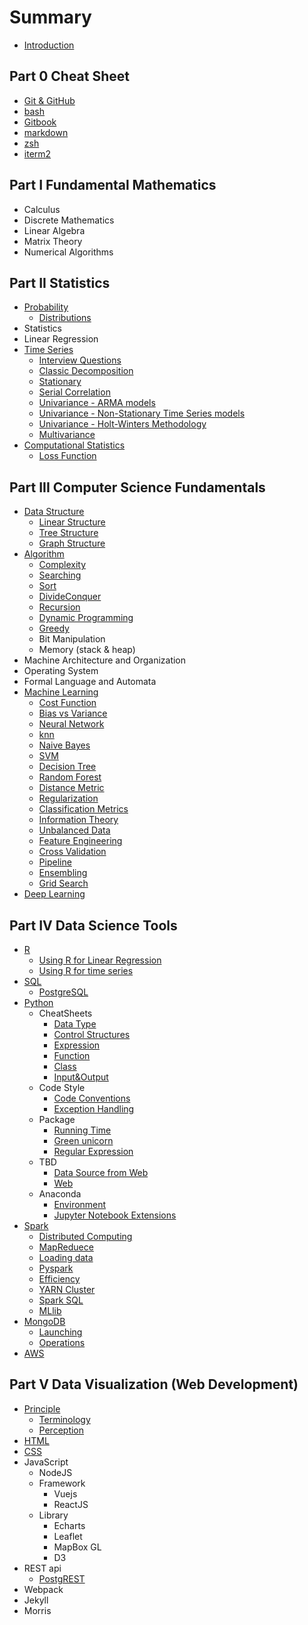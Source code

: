 # Summary

* [Introduction](README.md)

## Part 0 Cheat Sheet
* [Git & GitHub](CheatSheet/git.md)
* [bash](CheatSheet/bash.md)
* [Gitbook](CheatSheet/gitbook.md)
* [markdown](CheatSheet/markdown.md)
* [zsh](CheatSheet/zsh.md)
* [iterm2](CheatSheet/iterm2.md)

## Part I Fundamental Mathematics
* Calculus
* Discrete Mathematics
* Linear Algebra
* Matrix Theory
* Numerical Algorithms

## Part II Statistics
* [Probability](Prob/0.README.md)
    * [Distributions](Prob/Distribution.md)
* Statistics
* Linear Regression
* [Time Series](TS/0.README.md)
    * [Interview Questions](TS/0.1.interviewQ.md)
    * [Classic Decomposition](TS/0.2.decomposition.md)
    * [Stationary](TS/0.3.stationary.md)
    * [Serial Correlation](TS/0.4.serialCorrelation.md)
    * [Univariance - ARMA models](TS/1.1.ARMA.md)
    * [Univariance - Non-Stationary Time Series models](TS/1.2.non-stationary.md)
    * [Univariance - Holt-Winters Methodology](TS/1.3.Holt-Winters.md)
    * [Multivariance](TS/2.1.Multivariance.md)
* [Computational Statistics](Bayesian/0.README.md)
    * [Loss Function](Bayesian/LossFunction.md)

## Part III Computer Science Fundamentals
* [Data Structure](DS/0.README.md)
    * [Linear Structure](DS/Elementary.md)
    * [Tree Structure](DS/Tree.md)
    * [Graph Structure](DS/Graph.md)
* [Algorithm](Algorithm/0.README.md)
    * [Complexity](Algorithm/Complexity.md)
    * [Searching](Algorithm/Search.md)
    * [Sort](Algorithm/Sort.md)
    * [DivideConquer](Algorithm/DivideConquer.md)
    * [Recursion](Algorithm/Recursion.md)
    * [Dynamic Programming](Algorithm/DynamicProgramming.md)
    * [Greedy](Algorithm/Greedy.md)
    * Bit Manipulation
    * Memory (stack & heap)
* Machine Architecture and Organization
* Operating System
* Formal Language and Automata
* [Machine Learning](ML/0.README.md)
    * [Cost Function](ML/0.0.costFunction.md)
    * [Bias vs Variance](ML/0.1.bias&variance.md)
    * [Neural Network](ML/neuralNetwork.md)
    * [knn](ML/1.0.knn.md)
    * [Naive Bayes](ML/1.1.naiveBayes.md)
    * [SVM](ML/1.2.SVM.md)
    * [Decision Tree](ML/1.3.DT.md)
    * [Random Forest](ML/1.4.RF.md)
    * [Distance Metric](ML/distanceMetric.md)
    * [Regularization](ML/regularization.md)
    * [Classification Metrics](ML/classificationMetrics.md)
    * [Information Theory](ML/informationTheory.md)
    * [Unbalanced Data](ML/2.0.unbalancedData.md)
    * [Feature Engineering](ML/2.1.featureEngineering.md)
    * [Cross Validation](ML/2.2.crossValidation.md)
    * [Pipeline](ML/2.3.pipeline.md)
    * [Ensembling](ML/2.4.ensembling.md)
    * [Grid Search](ML/2.5.gridSearch.md)
* [Deep Learning](DL/0.README.md)

## Part IV Data Science Tools
* [R](R/0.README.md)
    * [Using R for Linear Regression](R/1.0.LR.md)
    * [Using R for time series](R/1.1.TS.md)
* [SQL](sql/0.README.md)
    * [PostgreSQL](sql/postresql.md)
* [Python](Python/0.README.md)
    * CheatSheets
        * [Data Type](Python/cs-data.md)
        * [Control Structures](Python/cs-control.md)
        * [Expression](Python/cs-expression.md)
        * [Function](Python/cs-function.md)
        * [Class](Python/cs-OO.md)
        * [Input&Output](Python/cs-OS.md)
    * Code Style
        * [Code Conventions](Python/style-code_conventions.md)
        * [Exception Handling](Python/style-bug_free.md)
    * Package
        * [Running Time](Python/package-running_time.md)
        * [Green unicorn](Python/package-green_unicorm.md)
        * [Regular Expression](Python/package-RE.md)
    * TBD
        * [Data Source from Web](Python/data_source_from_web.md)
        * [Web](Python/web.md)
    * Anaconda
        * [Environment](Python/anaconda-environment.md)
        * [Jupyter Notebook Extensions](Python/anaconda-jupyter.md)
* [Spark](Spark/0.README.md)
    * [Distributed Computing](Spark/0.1.distributedComputing.md)
    * [MapReduece](Spark/0.2.mapReduc.md)
    * [Loading data](Spark/1.0.loadingData.md)
    * [Pyspark](Spark/1.1.pyspark.md)
    * [Efficiency](Spark/1.2.persist.md)
    * [YARN Cluster](Spark/2.0.YARNcluster.md)
    * [Spark SQL](Spark/3.0.sql.md)
    * [MLlib](Spark/3.1.MLlib.md)
* [MongoDB](Mongodb/0.README.md)
    * [Launching](Mongodb/0.2.launching.md)
    * [Operations](Mongodb/1.0.operations.md)
* [AWS](AWS/0.README.md)

## Part V Data Visualization (Web Development)
* [Principle](DV/0.README.md)
    * [Terminology](DV/Terminology.md)
    * [Perception](DV/Perception.md)
* [HTML](web/html.md)
* [CSS](web/css.md)
* JavaScript
    * NodeJS
    * Framework
        * Vuejs
        * ReactJS
    * Library
        * Echarts
        * Leaflet
        * MapBox GL
        * D3
* REST api
    * [PostgREST](web/postgrest.md)
* Webpack
* Jekyll
* Morris

